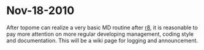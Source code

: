 # Nov-18-2010 #

After topome can realize a very basic MD routine after [r8](https://code.google.com/p/topome/source/detail?r=8), it is reasonable to pay more attention on more regular developing management, coding style and documentation. This will be a wiki page for logging and announcement.